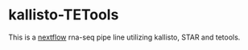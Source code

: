 # kallisto-TETools
This is a [nextflow](https://github.com/nextflow-io/nextflow) rna-seq pipe line utilizing kallisto, STAR and tetools.
